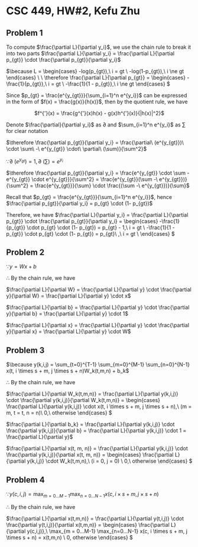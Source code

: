 # CSC 449, HW#2, Kefu Zhu

## Problem 1

To compute $\frac{\partial L}{\partial y_i}$, we use the chain rule to break it into two parts $\frac{\partial L}{\partial y_i} = \frac{\partial L}{\partial p_{gt}} \cdot \frac{\partial p_{gt}}{\partial y_i}$

$\because L = 
\begin{cases}
-log(p_{gt}),\ i = gt \\
-log(1-p_{gt}),\ i \ne gt
\end{cases}
\ \ 
\therefore \frac{\partial L}{\partial p_{gt}} = 
\begin{cases}
-\frac{1}{p_{gt}},\ i = gt \\
-\frac{1}{1 - p_{gt}},\ i \ne gt
\end{cases}
$

Since $p_{gt} = \frac{e^{y_{gt}}}{\sum_{i=1}^n e^{y_i}}$ can be expressed in the form of $f(x) = \frac{g(x)}{h(x)}$, then by the quotient rule, we have

<center>
$f^{'}(x) = \frac{g^{'}(x)h(x) - g(x)h^{'}(x)}{|h(x)|^2}$
</center>

Denote $\frac{\partial}{\partial y_i}$ as $\partial$ and $\sum_{i=1}^n e^{y_i}$ as $\sum$ for clear notation

$\therefore \frac{\partial p_{gt}}{\partial y_i} = \frac{\partial\ (e^{y_{gt}})\ \cdot \sum\ -\ e^{y_{gt}} \cdot\ \partial\ (\sum)}{\sum^2}$

$\because \partial\ (e^{y_{gt}}) = 1, \partial\ (\sum) = e^{y_i}$

$\therefore \frac{\partial p_{gt}}{\partial y_i} = \frac{e^{y_{gt}} \cdot \sum - e^{y_{gt}} \cdot e^{y_{gt}}}{\sum^2} = \frac{e^{y_{gt}}(\sum -\ e^{y_{gt}})}{\sum^2} = \frac{e^{y_{gt}}}{\sum} \cdot \frac{(\sum -\ e^{y_{gt}})}{\sum}$

Recall that $p_{gt} = \frac{e^{y_{gt}}}{\sum_{i=1}^n e^{y_i}}$, hence $\frac{\partial p_{gt}}{\partial y_i} = p_{gt} \cdot (1- p_{gt})$

Therefore, we have $\frac{\partial L}{\partial y_i} = \frac{\partial L}{\partial p_{gt}} \cdot \frac{\partial p_{gt}}{\partial y_i} = 
\begin{cases}
-\frac{1}{p_{gt}} \cdot p_{gt} \cdot (1- p_{gt}) = p_{gt} - 1,\ i = gt \\
-\frac{1}{1 - p_{gt}} \cdot p_{gt} \cdot (1- p_{gt}) = p_{gt}\ ,\ i = gt \\
\end{cases}
$

## Problem 2

$\because y = Wx + b$

$\therefore$ By the chain rule, we have

$\frac{\partial L}{\partial W} = \frac{\partial L}{\partial y} \cdot \frac{\partial y}{\partial W} = \frac{\partial L}{\partial y} \cdot x$

$\frac{\partial L}{\partial b} = \frac{\partial L}{\partial y} \cdot \frac{\partial y}{\partial b} = \frac{\partial L}{\partial y} \cdot 1$

$\frac{\partial L}{\partial x} = \frac{\partial L}{\partial y} \cdot \frac{\partial y}{\partial x} = \frac{\partial L}{\partial y} \cdot W$

## Problem 3

$\because y(k,i,j) = \sum_{t=0}^{T-1} \sum_{m=0}^{M-1} \sum_{n=0}^{N-1} x(t, i \times s + m, j \times s + n)W_k(t,m,n) + b_k$

$\therefore$ By the chain rule, we have

$\frac{\partial L}{\partial W_k(t,m,n)} = \frac{\partial L}{\partial y(k,i,j)} \cdot \frac{\partial y(k,i,j)}{\partial W_k(t,m,n)} = 
\begin{cases}
\frac{\partial L}{\partial y(k,i,j)} \cdot x(t, i \times s + m, j \times s + n),\  (m = m, t = t, n = n)\\
0,\ otherwise
\end{cases}
$

$\frac{\partial L}{\partial b_k} = \frac{\partial L}{\partial y(k,i,j)} \cdot \frac{\partial y(k,i,j)}{\partial b} = \frac{\partial L}{\partial y(k,i,j)} \cdot 1 = \frac{\partial L}{\partial y}$

$\frac{\partial L}{\partial x(t, m, n)} = \frac{\partial L}{\partial y(k,i,j)} \cdot \frac{\partial y(k,i,j)}{\partial x(t, m, n)} = 
\begin{cases}
\frac{\partial L}{\partial y(k,i,j)} \cdot W_k(t,m,n),\  (i = 0, j = 0) \\
0,\ otherwise
\end{cases}
$

## Problem 4

$\because y(c,i,j) = \max_{m = 0...M-1} \max_{n=0...N-1} x(c, i \times s + m, j \times s + n)$

$\therefore$ By the chain rule, we have 

$\frac{\partial L}{\partial x(t,m,n)} = \frac{\partial L}{\partial y(t,i,j)} \cdot \frac{\partial y(t,i,j)}{\partial x(t,m,n)} = 
\begin{cases}
\frac{\partial L}{\partial y(c,i,j)},\ \max_{m = 0...M-1} \max_{n=0...N-1} x(c, i \times s + m, j \times s + n) = x(t,m,n) \\
0, otherwise
\end{cases}
$

